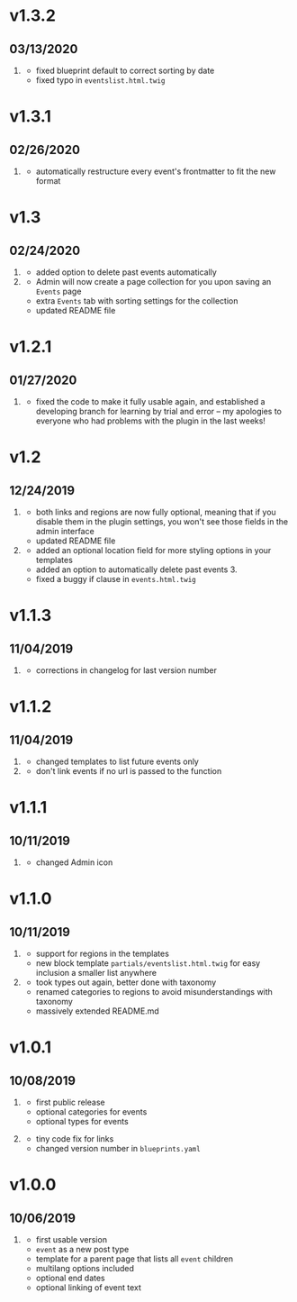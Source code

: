 # v1.3.2
##  03/13/2020
1. [](#bugfix)
    * fixed blueprint default to correct sorting by date
    * fixed typo in `eventslist.html.twig`

# v1.3.1
##  02/26/2020
1. [](#bugfix)
    * automatically restructure every event's frontmatter to fit the new format

# v1.3
##  02/24/2020
1. [](#new)
    * added option to delete past events automatically
2. [](#improved)
    * Admin will now create a page collection for you upon saving an `Events` page
    * extra `Events` tab with sorting settings for the collection    
    * updated README file

# v1.2.1
##  01/27/2020
1. [](#bugfix)
    * fixed the code to make it fully usable again, and established a developing branch for learning by trial and error – my apologies to everyone who had problems with the plugin in the last weeks!

# v1.2
##  12/24/2019

1. [](#improved)
    * both links and regions are now fully optional, meaning that if you disable them in the plugin settings, you won't see those fields in the admin interface
    * updated README file
2. [](#new)
    * added an optional location field for more styling options in your templates
    * added an option to automatically delete past events
3.[](#bugfix)
    * fixed a buggy if clause in `events.html.twig`

# v1.1.3
##  11/04/2019

1. [](#bugfix)
    * corrections in changelog for last version number

# v1.1.2
##  11/04/2019

1. [](#improved)
    * changed templates to list future events only
2. [](#bugfix)
    * don't link events if no url is passed to the function


# v1.1.1
##  10/11/2019

1. [](#improved)
    * changed Admin icon

# v1.1.0
##  10/11/2019

1. [](#new)
    * support for regions in the templates
    * new block template `partials/eventslist.html.twig` for easy inclusion a smaller list anywhere
2. [](#improved)
    * took types out again, better done with taxonomy
    * renamed categories to regions to avoid misunderstandings with taxonomy
    * massively extended README.md

# v1.0.1
##  10/08/2019

1. [](#new)
    * first public release
    * optional categories for events
    * optional types for events

2. [](#bugfix)
    * tiny code fix for links
    * changed version number in `blueprints.yaml`


# v1.0.0
##  10/06/2019

1. [](#new)
    * first usable version
    * `event` as a new post type
    * template for a parent page that lists all `event` children
    * multilang options included
    * optional end dates
    * optional linking of event text
